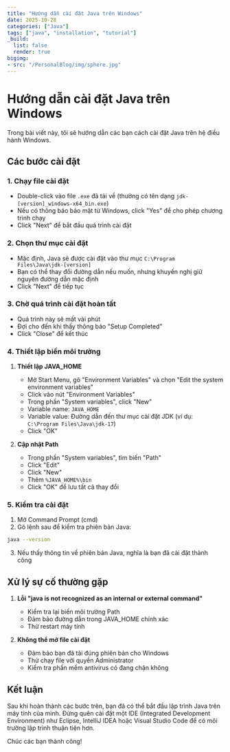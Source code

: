 ```yaml
---
title: "Hướng dẫn cài đặt Java trên Windows"
date: 2025-10-28
categories: ["Java"]
tags: ["java", "installation", "tutorial"]
_build:
  list: false
  render: true
bigimg:
- src: "/PersonalBlog/img/sphere.jpg"
---
```


# Hướng dẫn cài đặt Java trên Windows

Trong bài viết này, tôi sẽ hướng dẫn các bạn cách cài đặt Java trên hệ điều hành Windows.

## Các bước cài đặt

### 1. Chạy file cài đặt

- Double-click vào file `.exe` đã tải về (thường có tên dạng `jdk-[version]_windows-x64_bin.exe`)
- Nếu có thông báo bảo mật từ Windows, click "Yes" để cho phép chương trình chạy
- Click "Next" để bắt đầu quá trình cài đặt

### 2. Chọn thư mục cài đặt

- Mặc định, Java sẽ được cài đặt vào thư mục `C:\Program Files\Java\jdk-[version]`
- Bạn có thể thay đổi đường dẫn nếu muốn, nhưng khuyến nghị giữ nguyên đường dẫn mặc định
- Click "Next" để tiếp tục

### 3. Chờ quá trình cài đặt hoàn tất

- Quá trình này sẽ mất vài phút
- Đợi cho đến khi thấy thông báo "Setup Completed"
- Click "Close" để kết thúc

### 4. Thiết lập biến môi trường

1. **Thiết lập JAVA_HOME**
   - Mở Start Menu, gõ "Environment Variables" và chọn "Edit the system environment variables"
   - Click vào nút "Environment Variables"
   - Trong phần "System variables", click "New"
   - Variable name: `JAVA_HOME`
   - Variable value: Đường dẫn đến thư mục cài đặt JDK (ví dụ: `C:\Program Files\Java\jdk-17`)
   - Click "OK"

2. **Cập nhật Path**
   - Trong phần "System variables", tìm biến "Path"
   - Click "Edit"
   - Click "New"
   - Thêm `%JAVA_HOME%\bin`
   - Click "OK" để lưu tất cả thay đổi

### 5. Kiểm tra cài đặt

1. Mở Command Prompt (cmd)
2. Gõ lệnh sau để kiểm tra phiên bản Java:
```bash
java --version
```
3. Nếu thấy thông tin về phiên bản Java, nghĩa là bạn đã cài đặt thành công

## Xử lý sự cố thường gặp

1. **Lỗi "java is not recognized as an internal or external command"**
   - Kiểm tra lại biến môi trường Path
   - Đảm bảo đường dẫn trong JAVA_HOME chính xác
   - Thử restart máy tính

2. **Không thể mở file cài đặt**
   - Đảm bảo bạn đã tải đúng phiên bản cho Windows
   - Thử chạy file với quyền Administrator
   - Kiểm tra phần mềm antivirus có đang chặn không

## Kết luận

Sau khi hoàn thành các bước trên, bạn đã có thể bắt đầu lập trình Java trên máy tính của mình. Đừng quên cài đặt một IDE (Integrated Development Environment) như Eclipse, IntelliJ IDEA hoặc Visual Studio Code để có môi trường lập trình thuận tiện hơn.

Chúc các bạn thành công!